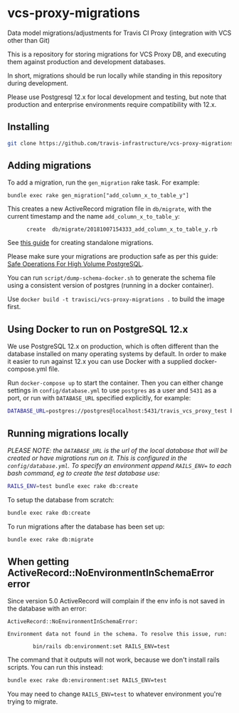 vcs-proxy-migrations
=================

Data model migrations/adjustments for Travis CI Proxy (integration with VCS other than Git)

This is a repository for storing migrations for VCS Proxy DB, and executing them against production and development databases.

In short, migrations should be run locally while standing in this repository during development.

Please use Postgresql 12.x for local development and testing, but note that production and enterprise environments require compatibility with 12.x.

Installing
----------

``` bash
git clone https://github.com/travis-infrastructure/vcs-proxy-migrations.git
```

Adding migrations
-------------------

To add a migration, run the `gen_migration` rake task. For example:

```
bundle exec rake gen_migration["add_column_x_to_table_y"]
```

This creates a new ActiveRecord migration file in `db/migrate`,
with the current timestamp and the name `add_column_x_to_table_y`:

```
      create  db/migrate/20181007154333_add_column_x_to_table_y.rb
```

See [this guide](http://edgeguides.rubyonrails.org/active_record_migrations.html#creating-a-standalone-migration) for creating standalone migrations.

Please make sure your migrations are production safe as per this guide: [Safe Operations For High Volume PostgreSQL](https://www.braintreepayments.com/blog/safe-operations-for-high-volume-postgresql/).

You can run `script/dump-schema-docker.sh` to generate the schema file
using a consistent version of postgres (running in a docker container).

Use `docker build -t travisci/vcs-proxy-migrations .` to build the image first.


Using Docker to run on PostgreSQL 12.x
-------------------------------------

We use PostgreSQL 12.x on production, which is often different than the database
installed on many operating systems by default. In order to make it easier to
run against 12.x you can use Docker with a supplied docker-compose.yml file.

Run `docker-compose up` to start the container. Then you can either change
settings in `config/database.yml` to use `postgres` as a user and `5431` as a
port, or run with `DATABASE_URL` specified explicitly, for example:

```bash
DATABASE_URL=postgres://postgres@localhost:5431/travis_vcs_proxy_test bundle exec rake db:migrate
```

Running migrations locally
--------------------------

<em>PLEASE NOTE: the `DATABASE_URL` is the url of the local database that will be created or have migrations run on it. This is configured in the `config/database.yml`. To specify an environment append `RAILS_ENV=` to each bash command, eg to create the test database use:</em>

```bash
RAILS_ENV=test bundle exec rake db:create
```

To setup the database from scratch:

``` bash
bundle exec rake db:create
```

To run migrations after the database has been set up:

``` bash
bundle exec rake db:migrate
```

When getting ActiveRecord::NoEnvironmentInSchemaError error
-----------------------------------------------------------

Since version 5.0 ActiveRecord will complain if the env info is not saved in the
database with an error:

```
ActiveRecord::NoEnvironmentInSchemaError:

Environment data not found in the schema. To resolve this issue, run:

        bin/rails db:environment:set RAILS_ENV=test
```

The command that it outputs will not work, because we don't install rails
scripts. You can run this instead:

```bash
bundle exec rake db:environment:set RAILS_ENV=test
```

You may need to change `RAILS_ENV=test` to whatever environment you're trying to
migrate.

